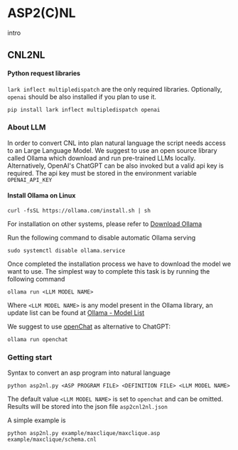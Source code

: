 # ASP2(C)NL 

intro

## CNL2NL 

#### Python request libraries

`lark inflect multipledispatch` are the only required libraries. Optionally, `openai` should be also installed if you plan to use it.
```
pip install lark inflect multipledispatch openai 
```

### About LLM  

In order to convert CNL into plan natural language the script needs access to an Large Language Model. 
We suggest to use an open source library called Ollama which download and run pre-trained LLMs locally. 
Alternatively, OpenAI's ChatGPT can be also invoked but a valid api key is required. The api key must be stored in the environment variable `OPENAI_API_KEY`

#### Install Ollama on Linux

```
curl -fsSL https://ollama.com/install.sh | sh
```

For installation on other systems, please refer to [Download Ollama](https://ollama.com/download)

Run the following command to disable automatic Ollama serving 
```
sudo systemctl disable ollama.service
```

Once completed the installation process we have to download the model we want to use.
The simplest way to complete this task is by running the following command  

```
ollama run <LLM MODEL NAME>
```
Where `<LLM MODEL NAME>` is any model present in the Ollama library, an update list can be found at [Ollama - Model List](https://ollama.com/library) 

We suggest to use [openChat](https://ollama.com/library/openchat) as alternative to ChatGPT:

```
ollama run openchat
```


### Getting start

Syntax to convert an asp program into natural language

```
python asp2nl.py <ASP PROGRAM FILE> <DEFINITION FILE> <LLM MODEL NAME>
```

The default value `<LLM MODEL NAME>` is set to  `openchat` and can be omitted. Results will be stored into the json file `asp2cnl2nl.json`

A simple example is
```
python asp2nl.py example/maxclique/maxclique.asp example/maxclique/schema.cnl
```